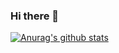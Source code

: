 ### Hi there 👋

[![Anurag's github stats](https://github-readme-stats.vercel.app/api?username=alguive&show_icons=true&theme=radical)](https://github.com/anuraghazra/github-readme-stats)

<!--
**alguive/alguive** is a ✨ _special_ ✨ repository because its `README.md` (this file) appears on your GitHub profile.

Here are some ideas to get you started:

- 🔭 I’m currently working on ...
- 🌱 I’m currently learning ...
- 👯 I’m looking to collaborate on ...
- 🤔 I’m looking for help with ...
- 💬 Ask me about ...
- 📫 How to reach me: ...
- 😄 Pronouns: ...
- ⚡ Fun fact: ...
-->
